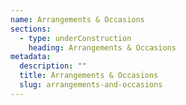 ```yaml
---
name: Arrangements & Occasions
sections:
  - type: underConstruction
    heading: Arrangements & Occasions
metadata:
  description: ""
  title: Arrangements & Occasions
  slug: arrangements-and-occasions
---
```


